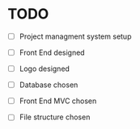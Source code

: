 TODO
====

- [ ] Project managment system setup


- [ ] Front End designed
- [ ] Logo designed


- [ ] Database chosen
- [ ] Front End MVC chosen
- [ ] File structure chosen